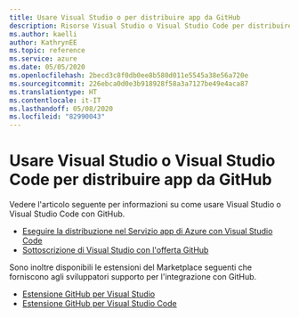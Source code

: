 ```yaml
---
title: Usare Visual Studio o per distribuire app da GitHub
description: Risorse Visual Studio o Visual Studio Code per distribuire app da GitHub
ms.author: kaelli
author: KathrynEE
ms.topic: reference
ms.service: azure
ms.date: 05/05/2020
ms.openlocfilehash: 2becd3c8f0db0ee8b580d011e5545a38e56a720e
ms.sourcegitcommit: 226ebca0d0e3b918928f58a3a7127be49e4aca87
ms.translationtype: HT
ms.contentlocale: it-IT
ms.lasthandoff: 05/08/2020
ms.locfileid: "82990043"
---
```

# <a name="use-visual-studio-or-visual-studio-code-to-deploy-apps-from-github"></a>Usare Visual Studio o Visual Studio Code per distribuire app da GitHub 

Vedere l'articolo seguente per informazioni su come usare Visual Studio o Visual Studio Code con GitHub.  

- [Eseguire la distribuzione nel Servizio app di Azure con Visual Studio Code](https://docs.microsoft.com/azure/devops/pipelines/targets/deploy-to-azure-vscode)  
- [Sottoscrizione di Visual Studio con l'offerta GitHub](https://docs.microsoft.com/visualstudio/subscriptions/access-github)  

Sono inoltre disponibili le estensioni del Marketplace seguenti che forniscono agli sviluppatori supporto per l'integrazione con GitHub. 

- [Estensione GitHub per Visual Studio](https://visualstudio.github.com/)  
- [Estensione GitHub per Visual Studio Code](https://vscode.github.com/) 